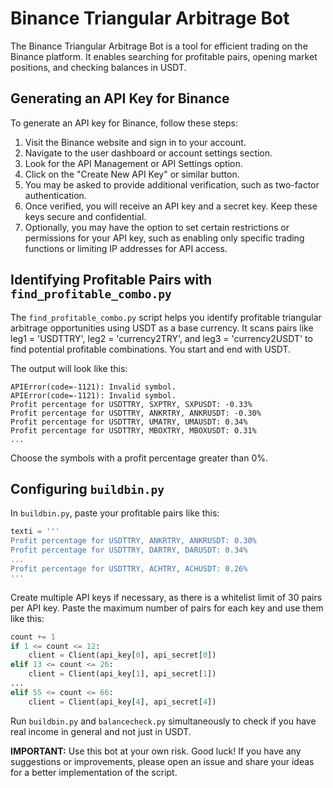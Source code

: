 # Binance Triangular Arbitrage Bot

The Binance Triangular Arbitrage Bot is a tool for efficient trading on the Binance platform. It enables searching for profitable pairs, opening market positions, and checking balances in USDT.

## Generating an API Key for Binance

To generate an API key for Binance, follow these steps:

1. Visit the Binance website and sign in to your account.
2. Navigate to the user dashboard or account settings section.
3. Look for the API Management or API Settings option.
4. Click on the "Create New API Key" or similar button.
5. You may be asked to provide additional verification, such as two-factor authentication.
6. Once verified, you will receive an API key and a secret key. Keep these keys secure and confidential.
7. Optionally, you may have the option to set certain restrictions or permissions for your API key, such as enabling only specific trading functions or limiting IP addresses for API access.

## Identifying Profitable Pairs with `find_profitable_combo.py`

The `find_profitable_combo.py` script helps you identify profitable triangular arbitrage opportunities using USDT as a base currency. It scans pairs like leg1 = 'USDTTRY', leg2 = 'currency2TRY', and leg3 = 'currency2USDT' to find potential profitable combinations. You start and end with USDT.

The output will look like this:

```
APIError(code=-1121): Invalid symbol.
APIError(code=-1121): Invalid symbol.
Profit percentage for USDTTRY, SXPTRY, SXPUSDT: -0.33%
Profit percentage for USDTTRY, ANKRTRY, ANKRUSDT: -0.30%
Profit percentage for USDTTRY, UMATRY, UMAUSDT: 0.34%
Profit percentage for USDTTRY, MBOXTRY, MBOXUSDT: 0.31%
...
```

Choose the symbols with a profit percentage greater than 0%.

## Configuring `buildbin.py`

In `buildbin.py`, paste your profitable pairs like this:

```python
texti = '''
Profit percentage for USDTTRY, ANKRTRY, ANKRUSDT: 0.30%
Profit percentage for USDTTRY, DARTRY, DARUSDT: 0.34%
...
Profit percentage for USDTTRY, ACHTRY, ACHUSDT: 0.26%
'''
```

Create multiple API keys if necessary, as there is a whitelist limit of 30 pairs per API key. Paste the maximum number of pairs for each key and use them like this:

```python
count += 1
if 1 <= count <= 12:
    client = Client(api_key[0], api_secret[0])
elif 13 <= count <= 26:
    client = Client(api_key[1], api_secret[1])
...
elif 55 <= count <= 66:
    client = Client(api_key[4], api_secret[4])
```

Run `buildbin.py` and `balancecheck.py` simultaneously to check if you have real income in general and not just in USDT.

**IMPORTANT:** Use this bot at your own risk. Good luck! If you have any suggestions or improvements, please open an issue and share your ideas for a better implementation of the script.
